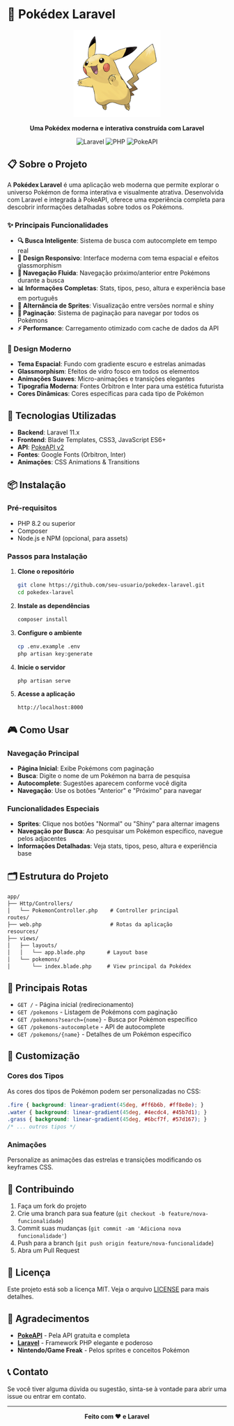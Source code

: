 # 🌟 Pokédex Laravel

<p align="center">
  <img src="https://raw.githubusercontent.com/PokeAPI/sprites/master/sprites/pokemon/other/official-artwork/25.png" width="200" alt="Pikachu">
</p>

<p align="center">
  <strong>Uma Pokédex moderna e interativa construída com Laravel</strong>
</p>

<p align="center">
  <img src="https://img.shields.io/badge/Laravel-11.x-red?style=for-the-badge&logo=laravel" alt="Laravel">
  <img src="https://img.shields.io/badge/PHP-8.2+-blue?style=for-the-badge&logo=php" alt="PHP">
  <img src="https://img.shields.io/badge/PokeAPI-v2-green?style=for-the-badge" alt="PokeAPI">
</p>

## 📋 Sobre o Projeto

A **Pokédex Laravel** é uma aplicação web moderna que permite explorar o universo Pokémon de forma interativa e visualmente atrativa. Desenvolvida com Laravel e integrada à PokeAPI, oferece uma experiência completa para descobrir informações detalhadas sobre todos os Pokémons.

### ✨ Principais Funcionalidades

- **🔍 Busca Inteligente**: Sistema de busca com autocomplete em tempo real
- **📱 Design Responsivo**: Interface moderna com tema espacial e efeitos glassmorphism
- **🌟 Navegação Fluida**: Navegação próximo/anterior entre Pokémons durante a busca
- **📊 Informações Completas**: Stats, tipos, peso, altura e experiência base em português
- **🎨 Alternância de Sprites**: Visualização entre versões normal e shiny
- **📄 Paginação**: Sistema de paginação para navegar por todos os Pokémons
- **⚡ Performance**: Carregamento otimizado com cache de dados da API

### 🎨 Design Moderno

- **Tema Espacial**: Fundo com gradiente escuro e estrelas animadas
- **Glassmorphism**: Efeitos de vidro fosco em todos os elementos
- **Animações Suaves**: Micro-animações e transições elegantes
- **Tipografia Moderna**: Fontes Orbitron e Inter para uma estética futurista
- **Cores Dinâmicas**: Cores específicas para cada tipo de Pokémon
## 🚀 Tecnologias Utilizadas

- **Backend**: Laravel 11.x
- **Frontend**: Blade Templates, CSS3, JavaScript ES6+
- **API**: [PokeAPI v2](https://pokeapi.co/)
- **Fontes**: Google Fonts (Orbitron, Inter)
- **Animações**: CSS Animations & Transitions

## 📦 Instalação

### Pré-requisitos

- PHP 8.2 ou superior
- Composer
- Node.js e NPM (opcional, para assets)

### Passos para Instalação

1. **Clone o repositório**
   ```bash
   git clone https://github.com/seu-usuario/pokedex-laravel.git
   cd pokedex-laravel
   ```

2. **Instale as dependências**
   ```bash
   composer install
   ```

3. **Configure o ambiente**
   ```bash
   cp .env.example .env
   php artisan key:generate
   ```

4. **Inicie o servidor**
   ```bash
   php artisan serve
   ```

5. **Acesse a aplicação**
   ```
   http://localhost:8000
   ```

## 🎮 Como Usar

### Navegação Principal
- **Página Inicial**: Exibe Pokémons com paginação
- **Busca**: Digite o nome de um Pokémon na barra de pesquisa
- **Autocomplete**: Sugestões aparecem conforme você digita
- **Navegação**: Use os botões "Anterior" e "Próximo" para navegar

### Funcionalidades Especiais
- **Sprites**: Clique nos botões "Normal" ou "Shiny" para alternar imagens
- **Navegação por Busca**: Ao pesquisar um Pokémon específico, navegue pelos adjacentes
- **Informações Detalhadas**: Veja stats, tipos, peso, altura e experiência base

## 🗂️ Estrutura do Projeto

```
app/
├── Http/Controllers/
│   └── PokemonController.php    # Controller principal
routes/
├── web.php                      # Rotas da aplicação
resources/
├── views/
│   ├── layouts/
│   │   └── app.blade.php       # Layout base
│   └── pokemons/
│       └── index.blade.php     # View principal da Pokédex
```

## 🔧 Principais Rotas

- `GET /` - Página inicial (redirecionamento)
- `GET /pokemons` - Listagem de Pokémons com paginação
- `GET /pokemons?search={nome}` - Busca por Pokémon específico
- `GET /pokemons-autocomplete` - API de autocomplete
- `GET /pokemons/{name}` - Detalhes de um Pokémon específico

## 🎨 Customização

### Cores dos Tipos
As cores dos tipos de Pokémon podem ser personalizadas no CSS:

```css
.fire { background: linear-gradient(45deg, #ff6b6b, #ff8e8e); }
.water { background: linear-gradient(45deg, #4ecdc4, #45b7d1); }
.grass { background: linear-gradient(45deg, #6bcf7f, #57d167); }
/* ... outros tipos */
```

### Animações
Personalize as animações das estrelas e transições modificando os keyframes CSS.

## 🤝 Contribuindo

1. Faça um fork do projeto
2. Crie uma branch para sua feature (`git checkout -b feature/nova-funcionalidade`)
3. Commit suas mudanças (`git commit -am 'Adiciona nova funcionalidade'`)
4. Push para a branch (`git push origin feature/nova-funcionalidade`)
5. Abra um Pull Request

## 📝 Licença

Este projeto está sob a licença MIT. Veja o arquivo [LICENSE](LICENSE) para mais detalhes.

## 🙏 Agradecimentos

- **[PokeAPI](https://pokeapi.co/)** - Pela API gratuita e completa
- **[Laravel](https://laravel.com/)** - Framework PHP elegante e poderoso
- **Nintendo/Game Freak** - Pelos sprites e conceitos Pokémon

## 📞 Contato

Se você tiver alguma dúvida ou sugestão, sinta-se à vontade para abrir uma issue ou entrar em contato.

---

<p align="center">
  <strong>Feito com ❤️ e Laravel</strong>
</p>
